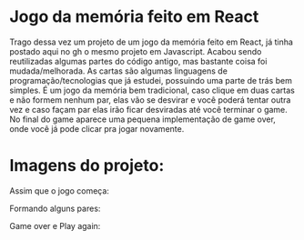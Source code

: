 # Jogo da memória feito em React

Trago dessa vez um projeto de um jogo da memória feito em React, já tinha postado aqui no gh o mesmo projeto em Javascript. Acabou sendo reutilizadas algumas partes do código antigo, mas bastante coisa foi mudada/melhorada. As cartas são algumas linguagens de programação/tecnologias que já estudei, possuindo uma parte de trás bem simples. É um jogo da memória bem tradicional, caso clique em duas cartas e não formem nenhum par, elas vão se desvirar e você poderá tentar outra vez e caso façam par elas irão ficar desviradas até você terminar o game. No final do game aparece uma pequena implementação de game over, onde você já pode clicar pra jogar novamente.
#
# Imagens do projeto:

Assim que o jogo começa:

Formando alguns pares:

Game over e Play again:
